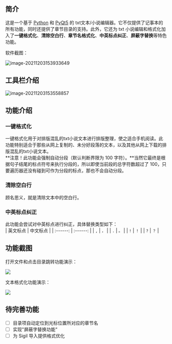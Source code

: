 ## 简介  
这是一个基于 [Python](https://www.python.org/) 和 [PyQt5](https://pypi.org/project/PyQt5/) 的 txt文本/小说编辑器。它不仅提供了记事本的所有功能，同时还提供了章节目录的支持。此外，它还为 txt 小说编辑和格式化加入了**一键格式化**、**清除空白行**、**章节名格式化**、**中英标点纠正**、**屏蔽字替换**等特色功能。   

软件截图：  

![image-20211203153933649](https://ylin-typora01.oss-cn-shenzhen.aliyuncs.com/images/image-20211203153933649.png)

## 工具栏介绍  

![image-20211203153558857](https://ylin-typora01.oss-cn-shenzhen.aliyuncs.com/images/image-20211203153558857.png)

## 功能介绍   

### 一键格式化  
一键格式化用于对排版混乱的txt小说文本进行排版整理，使之适合手机阅读。此功能特别适合于那些从网上复制的、未分好段落的文本，以及其他从网上下载的排版混乱的txt小说文本。    
**注意！此功能会强制自动分段（默认判断界限为 100 字符）。**当然它最终是根据句子结尾的标点符号来执行分段的，所以即使当前段的总字符数超过了 100，只要遍历器还没有碰到可作为分段的标点，那也不会自动分段。

### 清除空白行  
顾名思义，就是清除文本中的空白行。   

### 中英标点纠正  
此功能会尝试对中英标点进行纠正，具体替换类型如下：   
| 英文标点 | 中文标点 |
| :------: | :------: |
|  ``,``   |  ``，``  |
|  ``.``   |  ``。``  |
|  ``!``   |  ``！``  |
|  ``?``   |  ``？``  |

## 功能截图   

打开文件和点击目录跳转功能演示：   

![](https://ylin-typora01.oss-cn-shenzhen.aliyuncs.com/images/打开文件和目录跳转.gif)

文本格式化功能演示：   

![](https://ylin-typora01.oss-cn-shenzhen.aliyuncs.com/images/格式化功能演示.gif)

## 待完善功能   

- [ ] 目录项自动定位到光标位置所对应的章节名  
- [ ] 实现"屏蔽字替换功能"  
- [ ] 为 Sigil 导入提供格式优化  
